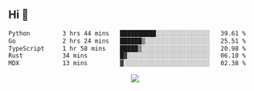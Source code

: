 ## Hi 👋

<!--START_SECTION:waka-->

```txt
Python         3 hrs 44 mins   ██████████░░░░░░░░░░░░░░░   39.61 %
Go             2 hrs 24 mins   ██████▒░░░░░░░░░░░░░░░░░░   25.51 %
TypeScript     1 hr 58 mins    █████▒░░░░░░░░░░░░░░░░░░░   20.98 %
Rust           34 mins         █▓░░░░░░░░░░░░░░░░░░░░░░░   06.10 %
MDX            13 mins         ▓░░░░░░░░░░░░░░░░░░░░░░░░   02.38 %
```

<!--END_SECTION:waka-->

<p align="center">
  <a href="https://wakatime.com/@d93f0e24-e3ad-4f8d-9b8b-385bab9124f6">
    <img src="https://wakatime.com/badge/user/d93f0e24-e3ad-4f8d-9b8b-385bab9124f6.svg" />
  </a>
</p>
